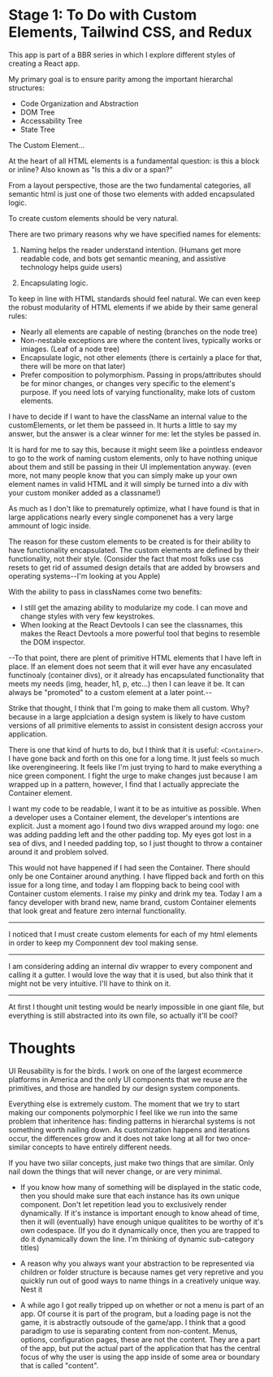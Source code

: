 # Stage 1: To Do with Custom Elements, Tailwind CSS, and Redux

This app is part of a BBR series in which I explore different styles of creating a React app.

My primary goal is to ensure parity among the important hierarchal structures:

- Code Organization and Abstraction
- DOM Tree
- Accessability Tree
- State Tree

The Custom Element...

At the heart of all HTML elements is a fundamental question: is this a block or inline? Also known as "Is this a div or a span?"

From a layout perspective, those are the two fundamental categories, all semantic html is just one of those two elements with added encapsulated logic.

To create custom elements should be very natural.

There are two primary reasons why we have specified names for elements:

1. Naming helps the reader understand intention. (Humans get more readable code, and bots get semantic meaning, and assistive technology helps guide users)

2. Encapsulating logic.

To keep in line with HTML standards should feel natural. We can even keep the robust modularity of HTML elements if we abide by their same general rules:

- Nearly all elements are capable of nesting (branches on the node tree)
- Non-nestable exceptions are where the content lives, typically works or imiages. (Leaf of a node tree)
- Encapsulate logic, not other elements (there is certainly a place for that, there will be more on that later)
- Prefer composition to polymorphism. Passing in props/attributes should be for minor changes, or changes very specific to the element's purpose. If you need lots of varying functionality, make lots of custom elements.

I have to decide if I want to have the className an internal value to the customElements, or let them be passeed in. It hurts a little to say my answer, but the answer is a clear winner for me: let the styles be passed in.

It is hard for me to say this, because it might seem like a pointless endeavor to go to the work of naming custom elements, only to have nothing unique about them and still be passing in their UI implementation anyway. (even more, not many people know that you can simply make up your own element names in valid HTML and it will simply be turned into a div with your custom moniker added as a classname!)

As much as I don't like to prematurely optimize, what I have found is that in large applications nearly every single componenet has a very large ammount of logic inside.

The reason for these custom elements to be created is for their ability to have functionality encapsulated. The custom elements are defined by their functionality, not their style. (Consider the fact that most folks use css resets to get rid of assumed design details that are added by browsers and operating systems--I'm looking at you Apple)

With the ability to pass in classNames come two benefits:

- I still get the amazing ability to modularize my code. I can move and change styles with very few keystrokes.
- When looking at the React Devtools I can see the classnames, this makes the React Devtools a more powerful tool that begins to resemble the DOM inspector.

--To that point, there are plent of primitive HTML elements that I have left in place. If an element does not seem that it will ever have any encasulated functinoaly (container divs), or it already has encapsulated functionality that meets my needs (img, header, h1, p, etc...) then I can leave it be. It can always be "promoted" to a custom element at a later point.--

Strike that thought, I think that I'm going to make them all custom. Why? because in a large applciation a design system is likely to have custom versions of all primitive elements to assist in consistent design accross your application.

There is one that kind of hurts to do, but I think that it is useful: `<Container>`. I have gone back and forth on this one for a long time. It just feels so much like overengineering. It feels like I'm just trying to hard to make everything a nice green component. I fight the urge to make changes just because I am wrapped up in a pattern, however, I find that I actually appreciate the Container element.

I want my code to be readable, I want it to be as intuitive as possible. When a developer uses a Container element, the developer's intentions are explicit. Just a moment ago I found two divs wrapped around my logo: one was adding padding left and the other padding top. My eyes got lost in a sea of divs, and I needed padding top, so I just thought to throw a container around it and problem solved.

This would not have happened if I had seen the Container. There should only be one Container around anything. I have flipped back and forth on this issue for a long time, and today I am flopping back to being cool with Container custom elements. I raise my pinky and drink my tea. Today I am a fancy developer with brand new, name brand, custom Container elements that look great and feature zero internal functionality.

---

I noticed that I must create custom elements for each of my html elements in order to keep my Componnent dev tool making sense.

---

I am considering adding an internal div wrapper to every component and calling it a gutter. I would love the way that it is used, but also think that it might not be very intuitive. I'll have to think on it.

---

At first I thought unit testing would be nearly impossible in one giant file, but everything is still abstracted into its own file, so actually it'll be cool?

# Thoughts

UI Reusability is for the birds. I work on one of the largest ecommerce platforms in America and the only UI components that we reuse are the primitives, and those are handled by our design system components.

Everything else is extremely custom. The moment that we try to start making our components polymorphic I feel like we run into the same problem that inheritence has: finding patterns in hierarchal systems is not something worth nailing down. As customization happens and iterations occur, the differences grow and it does not take long at all for two once-similar concepts to have entirely different needs.

If you have two siilar concepts, just make two things that are similar. Only nail down the things that will never change, or are very minimal.

- If you know how many of something will be displayed in the static code, then you should make sure that each instance has its own unique component. Don't let repetition lead you to exclusively render dynamically. If it's instance is important enough to know ahead of time, then it will (eventually) have enough unique qualitites to be worthy of it's own codespace. (If you do it dynamically once, then you are trapped to do it dynamically down the line. I'm thinking of dynamic sub-category titles)

- A reason why you always want your abstraction to be represented via children or folder structure is because names get very repretive and you quickly run out of good ways to name things in a creatively unique way. Nest it

- A while ago I got really tripped up on whether or not a menu is part of an app. Of course it is part of the program, but a loading page is not the game, it is abstractly outsoude of the game/app. I think that a good paradigm to use is separating content from non-content. Menus, options, configuration pages, these are not the content. They are a part of the app, but put the actual part of the application that has the central focus of why the user is using the app inside of some area or boundary that is called "content".
